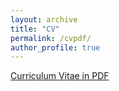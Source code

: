 ```yaml
---
layout: archive
title: "CV"
permalink: /cvpdf/
author_profile: true
---
```


[Curriculum Vitae in PDF](http://xiaoxizhao.github.io/files/CV_XiaoxiZhao_Dec2019.pdf)
